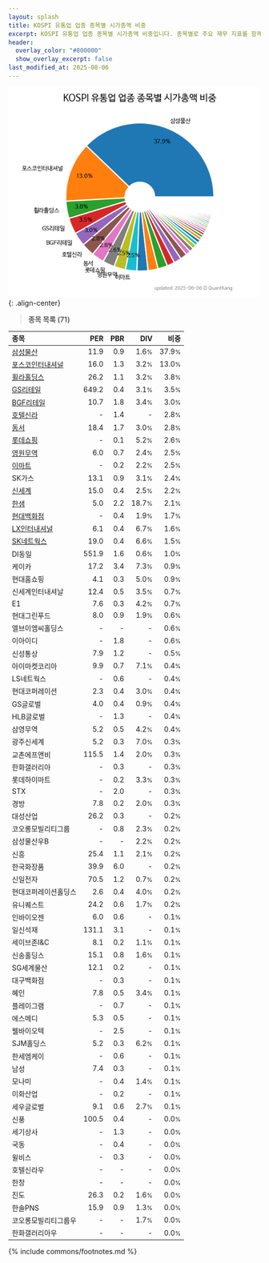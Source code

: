 ```yaml
---
layout: splash
title: KOSPI 유통업 업종 종목별 시가총액 비중
excerpt: KOSPI 유통업 업종 종목별 시가총액 비중입니다. 종목별로 주요 재무 지표를 함께 표시합니다.
header:
  overlay_color: "#800000"
  show_overlay_excerpt: false
last_modified_at: 2025-08-06
---
```



![KOSPI 유통업 업종 종목별 시가총액 비중](/stats/sector/images/kospi_업종_유통업_종목.png){: .align-center}


> **종목 목록 (71)**<a id="list"></a>

| **종목** | **PER** | **PBR** | **DIV** | **비중** |
| :------- | ------: | ------: | ------: | -------: |
| [삼성물산](/028260/) | 11.9 | 0.9 | 1.6<small>%</small> | 37.9<small>%</small> |
| [포스코인터내셔널](/047050/) | 16.0 | 1.3 | 3.2<small>%</small> | 13.0<small>%</small> |
| [휠라홀딩스](/081660/) | 26.2 | 1.1 | 3.2<small>%</small> | 3.8<small>%</small> |
| [GS리테일](/007070/) | 649.2 | 0.4 | 3.1<small>%</small> | 3.5<small>%</small> |
| [BGF리테일](/282330/) | 10.7 | 1.8 | 3.4<small>%</small> | 3.0<small>%</small> |
| [호텔신라](/008770/) | - | 1.4 | - | 2.8<small>%</small> |
| [동서](/026960/) | 18.4 | 1.7 | 3.0<small>%</small> | 2.8<small>%</small> |
| [롯데쇼핑](/023530/) | - | 0.1 | 5.2<small>%</small> | 2.6<small>%</small> |
| [영원무역](/111770/) | 6.0 | 0.7 | 2.4<small>%</small> | 2.5<small>%</small> |
| [이마트](/139480/) | - | 0.2 | 2.2<small>%</small> | 2.5<small>%</small> |
| SK가스 | 13.1 | 0.9 | 3.1<small>%</small> | 2.4<small>%</small> |
| [신세계](/004170/) | 15.0 | 0.4 | 2.5<small>%</small> | 2.2<small>%</small> |
| [한샘](/009240/) | 5.0 | 2.2 | 18.7<small>%</small> | 2.1<small>%</small> |
| [현대백화점](/069960/) | - | 0.4 | 1.9<small>%</small> | 1.7<small>%</small> |
| [LX인터내셔널](/001120/) | 6.1 | 0.4 | 6.7<small>%</small> | 1.6<small>%</small> |
| [SK네트웍스](/001740/) | 19.0 | 0.4 | 6.6<small>%</small> | 1.5<small>%</small> |
| DI동일 | 551.9 | 1.6 | 0.6<small>%</small> | 1.0<small>%</small> |
| 케이카 | 17.2 | 3.4 | 7.3<small>%</small> | 0.9<small>%</small> |
| 현대홈쇼핑 | 4.1 | 0.3 | 5.0<small>%</small> | 0.9<small>%</small> |
| 신세계인터내셔날 | 12.4 | 0.5 | 3.5<small>%</small> | 0.7<small>%</small> |
| E1 | 7.6 | 0.3 | 4.2<small>%</small> | 0.7<small>%</small> |
| 현대그린푸드 | 8.0 | 0.9 | 1.9<small>%</small> | 0.6<small>%</small> |
| 엘브이엠씨홀딩스 | - | - | - | 0.6<small>%</small> |
| 이아이디 | - | 1.8 | - | 0.6<small>%</small> |
| 신성통상 | 7.9 | 1.2 | - | 0.5<small>%</small> |
| 아이마켓코리아 | 9.9 | 0.7 | 7.1<small>%</small> | 0.4<small>%</small> |
| LS네트웍스 | - | 0.6 | - | 0.4<small>%</small> |
| 현대코퍼레이션 | 2.3 | 0.4 | 3.0<small>%</small> | 0.4<small>%</small> |
| GS글로벌 | 4.0 | 0.4 | 0.9<small>%</small> | 0.4<small>%</small> |
| HLB글로벌 | - | 1.3 | - | 0.4<small>%</small> |
| 삼영무역 | 5.2 | 0.5 | 4.2<small>%</small> | 0.4<small>%</small> |
| 광주신세계 | 5.2 | 0.3 | 7.0<small>%</small> | 0.3<small>%</small> |
| 교촌에프앤비 | 115.5 | 1.4 | 2.0<small>%</small> | 0.3<small>%</small> |
| 한화갤러리아 | - | 0.3 | - | 0.3<small>%</small> |
| 롯데하이마트 | - | 0.2 | 3.3<small>%</small> | 0.3<small>%</small> |
| STX | - | 2.0 | - | 0.3<small>%</small> |
| 경방 | 7.8 | 0.2 | 2.0<small>%</small> | 0.3<small>%</small> |
| 대성산업 | 26.2 | 0.3 | - | 0.2<small>%</small> |
| 코오롱모빌리티그룹 | - | 0.8 | 2.3<small>%</small> | 0.2<small>%</small> |
| 삼성물산우B | - | - | 2.2<small>%</small> | 0.2<small>%</small> |
| 신흥 | 25.4 | 1.1 | 2.1<small>%</small> | 0.2<small>%</small> |
| 한국화장품 | 39.9 | 6.0 | - | 0.2<small>%</small> |
| 신일전자 | 70.5 | 1.2 | 0.7<small>%</small> | 0.2<small>%</small> |
| 현대코퍼레이션홀딩스 | 2.6 | 0.4 | 4.0<small>%</small> | 0.2<small>%</small> |
| 유니퀘스트 | 24.2 | 0.6 | 1.7<small>%</small> | 0.2<small>%</small> |
| 인바이오젠 | 6.0 | 0.6 | - | 0.1<small>%</small> |
| 일신석재 | 131.1 | 3.1 | - | 0.1<small>%</small> |
| 세이브존I&C | 8.1 | 0.2 | 1.1<small>%</small> | 0.1<small>%</small> |
| 신송홀딩스 | 15.1 | 0.8 | 1.6<small>%</small> | 0.1<small>%</small> |
| SG세계물산 | 12.1 | 0.2 | - | 0.1<small>%</small> |
| 대구백화점 | - | 0.3 | - | 0.1<small>%</small> |
| 혜인 | 7.8 | 0.5 | 3.4<small>%</small> | 0.1<small>%</small> |
| 플레이그램 | - | 0.7 | - | 0.1<small>%</small> |
| 에스메디 | 5.3 | 0.5 | - | 0.1<small>%</small> |
| 웰바이오텍 | - | 2.5 | - | 0.1<small>%</small> |
| SJM홀딩스 | 5.2 | 0.3 | 6.2<small>%</small> | 0.1<small>%</small> |
| 한세엠케이 | - | 0.6 | - | 0.1<small>%</small> |
| 남성 | 7.4 | 0.3 | - | 0.1<small>%</small> |
| 모나미 | - | 0.4 | 1.4<small>%</small> | 0.1<small>%</small> |
| 이화산업 | - | 0.2 | - | 0.1<small>%</small> |
| 세우글로벌 | 9.1 | 0.6 | 2.7<small>%</small> | 0.1<small>%</small> |
| 신풍 | 100.5 | 0.4 | - | 0.0<small>%</small> |
| 세기상사 | - | 1.3 | - | 0.0<small>%</small> |
| 국동 | - | 0.4 | - | 0.0<small>%</small> |
| 윌비스 | - | 0.3 | - | 0.0<small>%</small> |
| 호텔신라우 | - | - | - | 0.0<small>%</small> |
| 한창 | - | - | - | 0.0<small>%</small> |
| 진도 | 26.3 | 0.2 | 1.6<small>%</small> | 0.0<small>%</small> |
| 한솔PNS | 15.9 | 0.9 | 1.3<small>%</small> | 0.0<small>%</small> |
| 코오롱모빌리티그룹우 | - | - | 1.7<small>%</small> | 0.0<small>%</small> |
| 한화갤러리아우 | - | - | - | 0.0<small>%</small> |

{% include commons/footnotes.md %}